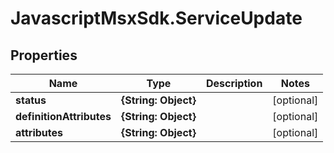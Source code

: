# JavascriptMsxSdk.ServiceUpdate

## Properties

Name | Type | Description | Notes
------------ | ------------- | ------------- | -------------
**status** | **{String: Object}** |  | [optional] 
**definitionAttributes** | **{String: Object}** |  | [optional] 
**attributes** | **{String: Object}** |  | [optional] 


